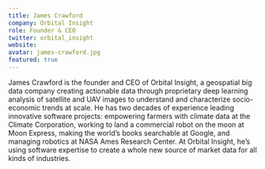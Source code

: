```yaml
---
title: James Crawford
company: Orbital Insight
role: Founder & CEO
twitter: orbital_insight
website: 
avatar: james-crawford.jpg
featured: true
---
```

James Crawford is the founder and CEO of Orbital Insight, a geospatial big data company creating actionable data through proprietary deep learning analysis of satellite and UAV images to understand and characterize socio-economic trends at scale. He has two decades of experience leading innovative software projects: empowering farmers with climate data at the Climate Corporation, working to land a commercial robot on the moon at Moon Express, making the world’s books searchable at Google, and managing robotics at NASA Ames Research Center. At Orbital Insight, he’s using software expertise to create a whole new source of market data for all kinds of industries.
